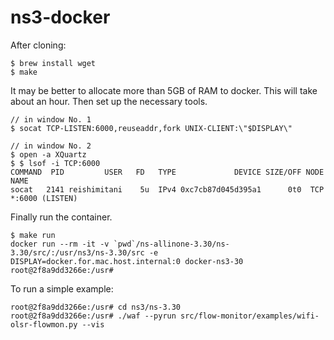 # ns3-docker

After cloning:

```
$ brew install wget
$ make
```

It may be better to allocate more than 5GB of RAM to docker. This will take about an hour.
Then set up the necessary tools.

```
// in window No. 1
$ socat TCP-LISTEN:6000,reuseaddr,fork UNIX-CLIENT:\"$DISPLAY\"

// in window No. 2
$ open -a XQuartz
$ $ lsof -i TCP:6000
COMMAND  PID         USER   FD   TYPE             DEVICE SIZE/OFF NODE NAME
socat   2141 reishimitani    5u  IPv4 0xc7cb87d045d395a1      0t0  TCP *:6000 (LISTEN)
```

Finally run the container.

```
$ make run
docker run --rm -it -v `pwd`/ns-allinone-3.30/ns-3.30/src/:/usr/ns3/ns-3.30/src -e DISPLAY=docker.for.mac.host.internal:0 docker-ns3-30
root@2f8a9dd3266e:/usr#
```

To run a simple example:

```
root@2f8a9dd3266e:/usr# cd ns3/ns-3.30
root@2f8a9dd3266e:/usr# ./waf --pyrun src/flow-monitor/examples/wifi-olsr-flowmon.py --vis 

```
